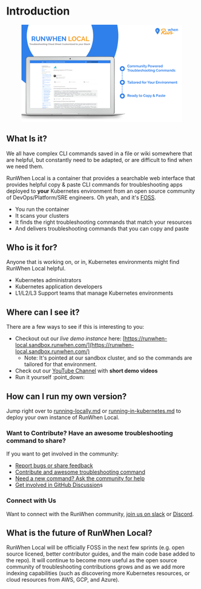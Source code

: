 # Introduction

<figure><img src="assets/introduction.png" alt=""><figcaption></figcaption></figure>

## What Is it?

We all have complex CLI commands saved in a file or wiki somewhere that are helpful, but constantly need to be adapted, or are difficult to find when we need them.

RunWhen Local is a container that provides a searchable web interface that provides helpful copy & paste CLI commands for troubleshooting apps deployed to **your** Kubernetes environment from an open source community of DevOps/Platform/SRE engineers. Oh yeah, and it's [FOSS](https://en.wikipedia.org/wiki/Free\_and\_open-source\_software).&#x20;

* You run the container
* It scans your clusters
* It finds the right troubleshooting commands that match your resources
* And delivers troubleshooting commands that you can copy and paste

## Who is it for?

Anyone that is working on, or in, Kubernetes environments might find RunWhen Local helpful.

* Kubernetes administrators
* Kubernetes application developers
* L1/L2/L3 Support teams that manage Kubernetes environments

## Where can I see it?

There are a few ways to see if this is interesting to you:

* Checkout out our _live demo instance_ here: [https://runwhen-local.sandbox.runwhen.com/](https://runwhen-local.sandbox.runwhen.com/)
  * Note: It's pointed at our sandbox cluster, and so the commands are tailored for that environment.
* Check out our [YouTube Channel](https://www.youtube.com/@whatdoirunwhen) with **short demo videos**
* Run it yourself :point\_down:

## How can I run my own version?

Jump right over to [running-locally.md](getting-started/running-locally.md "mention") or [running-in-kubernetes.md](getting-started/running-in-kubernetes.md "mention") to deploy your own instance of RunWhen Local.



### Want to Contribute? Have an awesome troubleshooting command to share?

If you want to get involved in the community:

* [Report bugs or share feedback](https://github.com/runwhen-contrib/runwhen-local/issues/new?assignees=stewartshea\&labels=runwhen-local\&projects=\&template=runwhen-local-feedback.md\&title=%5Brunwhen-local-feedback%5D+)
* [Contribute and awesome troubleshooting command](https://github.com/runwhen-contrib/runwhen-local/issues/new?assignees=stewartshea\&labels=runwhen-local%2Cawesome-command-contribution\&projects=\&template=awesome-command-contribution.yaml\&title=%5Bawesome-command-contribution%5D+)
* [Need a new command? Ask the community for help](https://github.com/runwhen-contrib/runwhen-local/issues/new?assignees=stewartshea\&labels=runwhen-local%2Cnew-command-request\&projects=\&template=commands-wanted.yaml\&title=%5Bnew-command-request%5D+)
* [Get involved in GitHub Discussion](https://github.com/orgs/runwhen-contrib/discussions)s



### Connect with Us

Want to connect with the RunWhen community, [join us on slack](https://runwhen.slack.com/join/shared\_invite/zt-1l7t3tdzl-IzB8gXDsWtHkT8C5nufm2A) or [Discord](https://discord.com/invite/Ut7Ws4rm8Q).



## What is the future of RunWhen Local?

RunWhen Local will be officially FOSS in the next few sprints (e.g. open source licened, better contributor guides, and the main code base added to the repo). It will continue to become more useful as the open source community of troubleshooting contributions grows and as we add more indexing capabilities (such as discovering more Kubernetes resources, or cloud resources from AWS, GCP, and Azure).